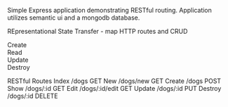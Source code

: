 Simple Express application demonstrating RESTful routing. Application utilizes semantic ui and a mongodb database. 

REpresentational State Transfer - map HTTP routes and CRUD 

Create  
Read    
Update  
Destroy 

RESTful Routes
Index   /dogs           GET 
New     /dogs/new       GET
Create  /dogs           POST
Show    /dogs/:id       GET
Edit    /dogs/:id/edit  GET
Update  /dogs/:id       PUT
Destroy /dogs/:id       DELETE

